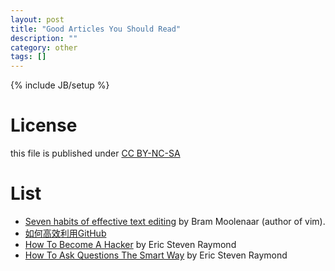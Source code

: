 ```yaml
---
layout: post
title: "Good Articles You Should Read"
description: ""
category: other
tags: []
---
```

{% include JB/setup %}
# License
this file is published under [CC BY-NC-SA](http://creativecommons.org/licenses/by-nc-sa/3.0/)

# List
* [Seven habits of effective text editing](http://www.moolenaar.net/habits.html) by Bram Moolenaar (author of vim).
* [如何高效利用GitHub](http://www.yangzhiping.com/tech/github.html)
* [How To Become A Hacker](http://catb.org/~esr/faqs/hacker-howto.html) by Eric Steven Raymond
* [How To Ask Questions The Smart Way](http://catb.org/~esr/faqs/smart-questions.html) by Eric Steven Raymond
